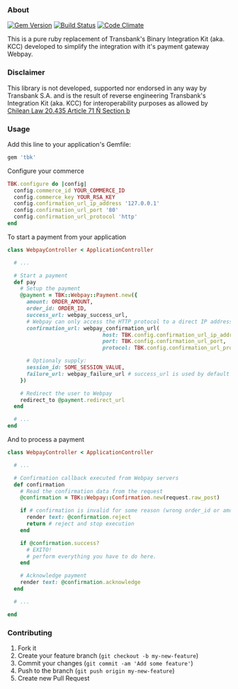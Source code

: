 ### About
[![Gem Version](https://badge.fury.io/rb/tbk.png)](http://badge.fury.io/rb/tbk)
[![Build Status](https://travis-ci.org/sagmor/tbk.png)](https://travis-ci.org/sagmor/tbk)
[![Code Climate](https://codeclimate.com/badge.png)](https://codeclimate.com/github/sagmor/tbk)

This is a pure ruby replacement of Transbank's Binary Integration Kit (aka. KCC)
developed to simplify the integration with it's payment gateway Webpay.


### Disclaimer

This library is not developed, supported nor endorsed in any way by Transbank S.A.
and is the result of reverse engineering Transbank's Integration Kit (aka. KCC)
for interoperability purposes as allowed by
[Chilean Law 20.435 Article 71 Ñ Section b](http://www.leychile.cl/Navegar?idNorma=1012827)

### Usage

Add this line to your application's Gemfile:

```ruby
gem 'tbk'
```

Configure your commerce

```ruby
TBK.configure do |config|
  config.commerce_id YOUR_COMMERCE_ID
  config.commerce_key YOUR_RSA_KEY
  config.confirmation_url_ip_address '127.0.0.1'
  config.confirmation_url_port '80'
  config.confirmation_url_protocol 'http'
end
```

To start a payment from your application

```ruby
class WebpayController < ApplicationController

  # ...

  # Start a payment
  def pay
    # Setup the payment
    @payment = TBK::Webpay::Payment.new({
      amount: ORDER_AMOUNT,
      order_id: ORDER_ID,
      success_url: webpay_success_url,
      # Webpay can only access the HTTP protocol to a direct IP address (keep that in mind)
      confirmation_url: webpay_confirmation_url(
                              host: TBK.config.confirmation_url_ip_address,
                              port: TBK.config.confirmation_url_port,
                              protocol: TBK.config.confirmation_url_protocol),

      # Optionaly supply:
      session_id: SOME_SESSION_VALUE,
      failure_url: webpay_failure_url # success_url is used by default
    })

    # Redirect the user to Webpay
    redirect_to @payment.redirect_url
  end

  # ...
end
```

And to process a payment

```ruby
class WebpayController < ApplicationController

  # ...

  # Confirmation callback executed from Webpay servers
  def confirmation
    # Read the confirmation data from the request
    @confirmation = TBK::Webpay::Confirmation.new(request.raw_post)

    if # confirmation is invalid for some reason (wrong order_id or amount, double payment, etc...)
      render text: @confirmation.reject
      return # reject and stop execution
    end

    if @confirmation.success?
      # EXITO!
      # perform everything you have to do here.
    end

    # Acknowledge payment
    render text: @confirmation.acknowledge
  end

  # ...

end
```

### Contributing

1. Fork it
2. Create your feature branch (`git checkout -b my-new-feature`)
3. Commit your changes (`git commit -am 'Add some feature'`)
4. Push to the branch (`git push origin my-new-feature`)
5. Create new Pull Request
